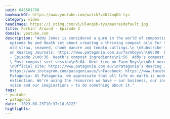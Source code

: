 ```yaml
---
uuid: 645601708
bookmarkOf: https://www.youtube.com/watch?v=Ul4nqKb-tys
category: video
headImage: https://i.ytimg.com/vi/Ul4nqKb-tys/maxresdefault.jpg
title: Forkin’ Around - Episode 2
domain: youtube.com
description: "Addy Jones is considered a guru in the world of composting, and in this
  episode he and Heath set about creating a thriving compost pile for the farm using
  old straw, seaweed, chook manure and tomato cuttings.\n \nSubscribe to the series
  on Roaring Journals: https://www.patagonia.com.au/farmboys\n\n0:00  Forkin' Around
  - Episode 2\n0:36  Heath's compost ingredients\n1:56  Addy's compost recipe\n4:05
  \ Post compost surf session\n5:04  Next time on Farm Boys\n\nGet more from Patagonia:
  \nOfficial site: https://www.patagonia.com.au/\nPatagonia’s Roaring Journals: https://www.patagonia.com.au/blogs/roaring-journals\nInstagram:
  https://www.instagram.com/patagoniaaus/\nFacebook: https://www.facebook.com/PatagoniaAustralia/\n\nAbout
  Patagonia: At Patagonia, we appreciate that all life on earth is under threat of
  extinction. We’re using the resources we have – our business, our investments, our
  voice and our imaginations – to do something about it."
tags:
- youtube
- patagonia
date: '2023-08-23T10:37:10.622Z'
highlights: 
---
```



